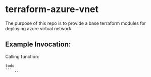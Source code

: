 
# terraform-azure-vnet
The purpose of this repo is to provide a base terraform modules for deploying azure virtual  network

## Example Invocation:
Calling function:

```terraform
todo
``` ..
